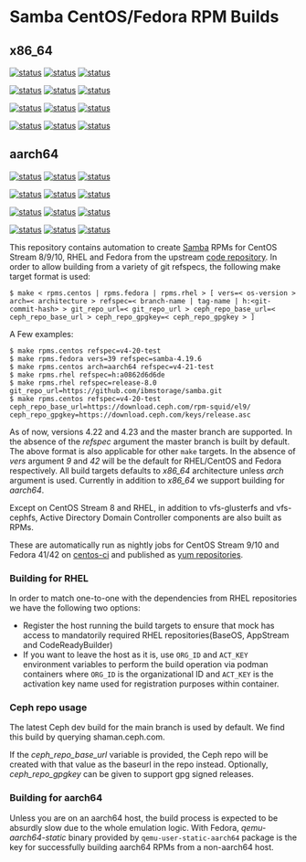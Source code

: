 # Samba CentOS/Fedora RPM Builds

## x86_64

[![status](<https://jenkins-samba.apps.ocp.cloud.ci.centos.org/buildStatus/icon?job=samba_build-rpms-fedora41-master-x86_64&subject=master / Fedora 41>)](https://jenkins-samba.apps.ocp.cloud.ci.centos.org/job/samba_build-rpms-fedora41-master-x86_64/) [![status](<https://jenkins-samba.apps.ocp.cloud.ci.centos.org/buildStatus/icon?job=samba_build-rpms-fedora41-v4-23-test-x86_64&subject=v4-23-test / Fedora 41>)](https://jenkins-samba.apps.ocp.cloud.ci.centos.org/job/samba_build-rpms-fedora41-v4-23-test-x86_64/) [![status](<https://jenkins-samba.apps.ocp.cloud.ci.centos.org/buildStatus/icon?job=samba_build-rpms-fedora41-v4-22-test-x86_64&subject=v4-22-test / Fedora 41>)](https://jenkins-samba.apps.ocp.cloud.ci.centos.org/job/samba_build-rpms-fedora41-v4-22-test-x86_64/)

[![status](<https://jenkins-samba.apps.ocp.cloud.ci.centos.org/buildStatus/icon?job=samba_build-rpms-fedora42-master-x86_64&subject=master / Fedora 42>)](https://jenkins-samba.apps.ocp.cloud.ci.centos.org/job/samba_build-rpms-fedora42-master-x86_64/) [![status](<https://jenkins-samba.apps.ocp.cloud.ci.centos.org/buildStatus/icon?job=samba_build-rpms-fedora42-v4-23-test-x86_64&subject=v4-23-test / Fedora 42>)](https://jenkins-samba.apps.ocp.cloud.ci.centos.org/job/samba_build-rpms-fedora42-v4-23-test-x86_64/) [![status](<https://jenkins-samba.apps.ocp.cloud.ci.centos.org/buildStatus/icon?job=samba_build-rpms-fedora42-v4-22-test-x86_64&subject=v4-22-test / Fedora 42>)](https://jenkins-samba.apps.ocp.cloud.ci.centos.org/job/samba_build-rpms-fedora42-v4-22-test-x86_64/)

[![status](<https://jenkins-samba.apps.ocp.cloud.ci.centos.org/buildStatus/icon?job=samba_build-rpms-centos10-master-x86_64&subject=master / CentOS 10>)](https://jenkins-samba.apps.ocp.cloud.ci.centos.org/job/samba_build-rpms-centos10-master-x86_64/) [![status](<https://jenkins-samba.apps.ocp.cloud.ci.centos.org/buildStatus/icon?job=samba_build-rpms-centos10-v4-23-test-x86_64&subject=v4-23-test / CentOS 10>)](https://jenkins-samba.apps.ocp.cloud.ci.centos.org/job/samba_build-rpms-centos10-v4-23-test-x86_64/) [![status](<https://jenkins-samba.apps.ocp.cloud.ci.centos.org/buildStatus/icon?job=samba_build-rpms-centos10-v4-22-test-x86_64&subject=v4-22-test / CentOS 10>)](https://jenkins-samba.apps.ocp.cloud.ci.centos.org/job/samba_build-rpms-centos10-v4-22-test-x86_64/)

[![status](<https://jenkins-samba.apps.ocp.cloud.ci.centos.org/buildStatus/icon?job=samba_build-rpms-centos9-master-x86_64&subject=master / CentOS 9>)](https://jenkins-samba.apps.ocp.cloud.ci.centos.org/job/samba_build-rpms-centos9-master-x86_64/) [![status](<https://jenkins-samba.apps.ocp.cloud.ci.centos.org/buildStatus/icon?job=samba_build-rpms-centos9-v4-23-test-x86_64&subject=v4-23-test / CentOS 9>)](https://jenkins-samba.apps.ocp.cloud.ci.centos.org/job/samba_build-rpms-centos9-v4-23-test-x86_64/) [![status](<https://jenkins-samba.apps.ocp.cloud.ci.centos.org/buildStatus/icon?job=samba_build-rpms-centos9-v4-22-test-x86_64&subject=v4-22-test / CentOS 9>)](https://jenkins-samba.apps.ocp.cloud.ci.centos.org/job/samba_build-rpms-centos9-v4-22-test-x86_64/)

## aarch64

[![status](<https://jenkins-samba.apps.ocp.cloud.ci.centos.org/buildStatus/icon?job=samba_build-rpms-fedora41-master-aarch64&subject=master / Fedora 41>)](https://jenkins-samba.apps.ocp.cloud.ci.centos.org/job/samba_build-rpms-fedora41-master-aarch64/) [![status](<https://jenkins-samba.apps.ocp.cloud.ci.centos.org/buildStatus/icon?job=samba_build-rpms-fedora41-v4-23-test-aarch64&subject=v4-23-test / Fedora 41>)](https://jenkins-samba.apps.ocp.cloud.ci.centos.org/job/samba_build-rpms-fedora41-v4-23-test-aarch64/) [![status](<https://jenkins-samba.apps.ocp.cloud.ci.centos.org/buildStatus/icon?job=samba_build-rpms-fedora41-v4-22-test-aarch64&subject=v4-22-test / Fedora 41>)](https://jenkins-samba.apps.ocp.cloud.ci.centos.org/job/samba_build-rpms-fedora41-v4-22-test-aarch64/)

[![status](<https://jenkins-samba.apps.ocp.cloud.ci.centos.org/buildStatus/icon?job=samba_build-rpms-fedora42-master-aarch64&subject=master / Fedora 42>)](https://jenkins-samba.apps.ocp.cloud.ci.centos.org/job/samba_build-rpms-fedora42-master-aarch64/) [![status](<https://jenkins-samba.apps.ocp.cloud.ci.centos.org/buildStatus/icon?job=samba_build-rpms-fedora42-v4-23-test-aarch64&subject=v4-23-test / Fedora 42>)](https://jenkins-samba.apps.ocp.cloud.ci.centos.org/job/samba_build-rpms-fedora42-v4-23-test-aarch64/) [![status](<https://jenkins-samba.apps.ocp.cloud.ci.centos.org/buildStatus/icon?job=samba_build-rpms-fedora42-v4-22-test-aarch64&subject=v4-22-test / Fedora 42>)](https://jenkins-samba.apps.ocp.cloud.ci.centos.org/job/samba_build-rpms-fedora42-v4-22-test-aarch64/)

[![status](<https://jenkins-samba.apps.ocp.cloud.ci.centos.org/buildStatus/icon?job=samba_build-rpms-centos10-master-aarch64&subject=master / CentOS 10>)](https://jenkins-samba.apps.ocp.cloud.ci.centos.org/job/samba_build-rpms-centos10-master-aarch64/) [![status](<https://jenkins-samba.apps.ocp.cloud.ci.centos.org/buildStatus/icon?job=samba_build-rpms-centos10-v4-23-test-aarch64&subject=v4-23-test / CentOS 10>)](https://jenkins-samba.apps.ocp.cloud.ci.centos.org/job/samba_build-rpms-centos10-v4-23-test-aarch64/) [![status](<https://jenkins-samba.apps.ocp.cloud.ci.centos.org/buildStatus/icon?job=samba_build-rpms-centos10-v4-22-test-aarch64&subject=v4-22-test / CentOS 10>)](https://jenkins-samba.apps.ocp.cloud.ci.centos.org/job/samba_build-rpms-centos10-v4-22-test-aarch64/)

[![status](<https://jenkins-samba.apps.ocp.cloud.ci.centos.org/buildStatus/icon?job=samba_build-rpms-centos9-master-aarch64&subject=master / CentOS 9>)](https://jenkins-samba.apps.ocp.cloud.ci.centos.org/job/samba_build-rpms-centos9-master-aarch64/) [![status](<https://jenkins-samba.apps.ocp.cloud.ci.centos.org/buildStatus/icon?job=samba_build-rpms-centos9-v4-23-test-aarch64&subject=v4-23-test / CentOS 9>)](https://jenkins-samba.apps.ocp.cloud.ci.centos.org/job/samba_build-rpms-centos9-v4-23-test-aarch64/) [![status](<https://jenkins-samba.apps.ocp.cloud.ci.centos.org/buildStatus/icon?job=samba_build-rpms-centos9-v4-22-test-aarch64&subject=v4-22-test / CentOS 9>)](https://jenkins-samba.apps.ocp.cloud.ci.centos.org/job/samba_build-rpms-centos9-v4-22-test-aarch64/)

This repository contains automation to create [Samba](https://www.samba.org/)
RPMs for CentOS Stream 8/9/10, RHEL and Fedora from the upstream  [code repository](https://git.samba.org/samba.git).
In order to allow building from a variety of git refspecs, the following make
target format is used:

`$ make < rpms.centos | rpms.fedora | rpms.rhel > [ vers=< os-version > arch=< architecture > refspec=< branch-name | tag-name | h:<git-commit-hash> > git_repo_url=< git_repo_url > ceph_repo_base_url=< ceph_repo_base_url > ceph_repo_gpgkey=< ceph_repo_gpgkey > ]`

A Few examples:

```console
$ make rpms.centos refspec=v4-20-test
$ make rpms.fedora vers=39 refspec=samba-4.19.6
$ make rpms.centos arch=aarch64 refspec=v4-21-test
$ make rpms.rhel refspec=h:a0862d6d6de
$ make rpms.rhel refspec=release-8.0 git_repo_url=https://github.com/ibmstorage/samba.git
$ make rpms.centos refspec=v4-20-test ceph_repo_base_url=https://download.ceph.com/rpm-squid/el9/ ceph_repo_gpgkey=https://download.ceph.com/keys/release.asc
```

As of now, versions  4.22 and  4.23 and the master branch are supported. In the
absence of the *refspec* argument the master branch is built by default. The
above format is also applicable for other `make` targets. In the absence of
*vers* argument *9* and *42* will be the default for RHEL/CentOS and Fedora
respectively. All build targets defaults to *x86_64* architecture unless *arch*
argument is used. Currently in addition to *x86_64* we support building for
*aarch64*.

Except on CentOS Stream 8 and RHEL, in addition to vfs-glusterfs and vfs-cephfs,
Active Directory Domain Controller components are also built as RPMs.

These are automatically run as nightly jobs for CentOS Stream 9/10 and
Fedora 41/42 on [centos-ci](https://jenkins-samba.apps.ocp.cloud.ci.centos.org/view/RPM)
and published as [yum repositories](https://artifacts.ci.centos.org/samba/pkgs/).

### Building for RHEL
In order to match one-to-one with the dependencies from RHEL repositories we
have the following two options:

- Register the host running the build targets to ensure that mock has access to
mandatorily required RHEL repositories(BaseOS, AppStream and CodeReadyBuilder)
- If you want to leave the host as it is, use `ORG_ID` and `ACT_KEY` environment
variables to perform the build operation via podman containers where `ORG_ID` is
the organizational ID and `ACT_KEY` is the activation key name used for
registration purposes within container.

### Ceph repo usage
The latest Ceph dev build for the main branch is used by default. We find this build by querying
shaman.ceph.com.

If the *ceph_repo_base_url* variable is provided, the Ceph repo will be created with that value
as the baseurl in the repo instead. Optionally, *ceph_repo_gpgkey* can be given to support
gpg signed releases.

### Building for aarch64
Unless you are on an aarch64 host, the build process is expected to be absurdly
slow due to the whole emulation logic. With Fedora, *qemu-aarch64-static* binary
provided by `qemu-user-static-aarch64` package is the key for successfully
building aarch64 RPMs from a non-aarch64 host.
